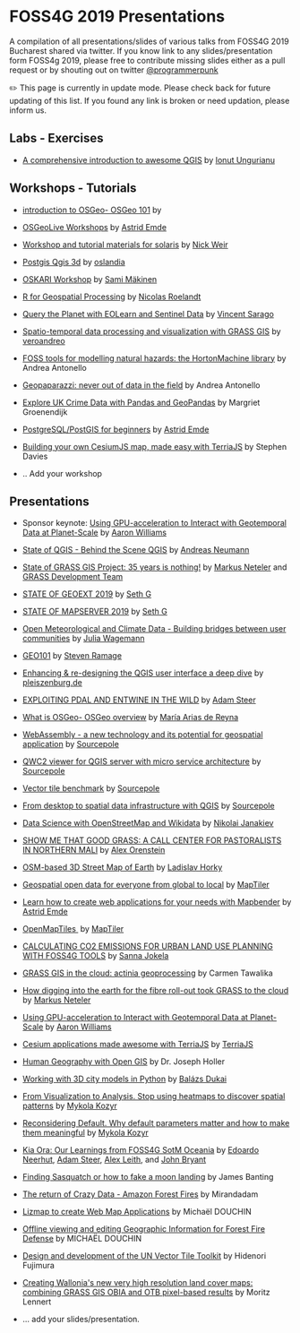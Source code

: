 # FOSS4G 2019 Presentations

A compilation of all presentations/slides of various talks from FOSS4G 2019 Bucharest shared via twitter. If you know link to any slides/presentation form FOSS4g 2019, please free to contribute missing slides either as a pull request or by shouting out on twitter [@programmerpunk](https://www.twitter.com/@programmerpunk)

:pencil2: This page is currently in update mode. Please check back for future updating of this list. If you found any link is broken or need updation, please inform us.

## Labs - Exercises
- [A comprehensive introduction to awesome QGIS](https://github.com/iungurianu/FOSS4G2019_Lab) by [Ionut Ungurianu](https://twitter.com/IonutUngurianu)



## Workshops - Tutorials
- [introduction to OSGeo- OSGeo 101](https://github.com/GISMentors/osgeo-101) by 
- [OSGeoLive Workshops](https://trac.osgeo.org/osgeolive/wiki/Live_GIS_Workshop_Install) by [Astrid Emde](https://www.twitter.com/astroidex)

- [Workshop and tutorial materials for solaris](https://github.com/CosmiQ/solaris_tutorials) by [Nick Weir](https://www.twitter.com/@NickWeir09)

- [Postgis Qgis 3d](https://github.com/Oslandia/workshop-postgis-qgis-3d) by [oslandia](https://www.twitter.com/@oslandia)

- [OSKARI Workshop](http://zakarfin.github.io/oskari_foss4g_2019/#/) by [Sami Mäkinen](https://www.twitter.com/@ZakarFin)

- [R for Geospatial Processing](https://bakaniko.github.io/FOSS4G2019_Geoprocessing_with_R_workshop/) by [Nicolas Roelandt](https://www.twitter.com/@RoelandtN42)

- [Query the Planet with EOLearn and Sentinel Data](https://github.com/sentinel-hub/eo-learn) by [Vincent Sarago](https://www.twitter.com/@_VincentS_)

- [Spatio-temporal data processing and visualization with GRASS GIS](https://github.com/veroandreo/tgrass-foss4g2019) by [veroandreo](https://github.com/veroandreo)

- [FOSS tools for modelling natural hazards: the HortonMachine library](https://github.com/moovida/Workshops-Foss4g2019/releases/tag/hortonmachine-workshop) by Andrea Antonello

- [Geopaparazzi: never out of data in the field](https://github.com/moovida/Workshops-Foss4g2019/releases/tag/geopaparazzi-workshop) by Andrea Antonello

- [Explore UK Crime Data with Pandas and GeoPandas](https://github.com/IBMDeveloperUK/foss4g-geopandas) by Margriet Groenendijk

- [PostgreSQL/PostGIS for beginners](https://github.com/astroidex/foss4g-2019-workshop-postgresql-postgis-for-beginners-aemde/blob/master/foss4g-2019-workshop-postgresql-postgis-for-beginners-aemde.md) by [Astrid Emde
](https://twitter.com/astroidex)

- [Building your own CesiumJS map, made easy with TerriaJS](https://github.com/TerriaJS/foss4g2019/tree/mobx-foss4g-bucharest/workshop) by Stephen Davies

- .. Add your workshop


## Presentations

- Sponsor keynote: [Using GPU-acceleration to Interact with Geotemporal Data at Planet-Scale](https://speakerdeck.com/omnisci/foss4g-using-gpu-acceleration-to-interact-with-geotemporal-data-at-planet-scale) by [Aaron Williams](https://www.linkedin.com/in/aaronwilliams/)

- [State of QGIS - Behind the Scene QGIS](https://docs.google.com/presentation/d/1D6WAnmH-1O448HlUiFaDmMoPnTR4EqDf2BHcQl5a4ZM/edit#slide=id.p) by [Andreas Neumann](https://www.twitter.com/AndiNeum)

- [State of GRASS GIS Project: 35 years is nothing!](https://mundialis.github.io/foss4g2019/grass_gis_35years/2019_foss4g_bucharest_grass78_35years.pdf) by [Markus Neteler](https://twitter.com/MarkusNeteler/) and [GRASS Development Team](https://twitter.com/GRASSGIS)

- [STATE OF GEOEXT 2019](http://www.geographika.net/presentations/geoext-foss4g2019/index.html) by [Seth G](https://www.twitter.com/@geographika)

- [STATE OF MAPSERVER 2019](http://www.geographika.net/presentations/mapserver-foss4g2019/index.html) by [Seth G](https://www.twitter.com/@geographika)

- [Open Meteorological and Climate Data - Building bridges between user communities](https://speakerdeck.com/jwagemann/open-meteorological-and-climate-data-building-bridges-between-user-communities) by [Julia Wagemann](https://www.twitter.com/JuliaWagemann)

- [GEO101](https://www.slideshare.net/Ramages/geo101-foss4g-august-2019) by [Steven Ramage](https://www.twitter.com/Steven_Ramage)

- [Enhancing & re-designing the QGIS user interface a deep dive](http://qgist.org/foss4g/) by [pleiszenburg.de](https://www.twitter.com/pleiszenburg)

- [EXPLOITING PDAL AND ENTWINE IN THE WILD](https://adamsteer.github.io/talks/foss4g2019.pdal.entwine/) by [Adam Steer](https://www.twitter.com/adamdsteer)

- [What is OSGeo- OSGeo overview](https://delawen.github.io/slides/2019/foss4g/#/) by [María Arias de Reyna](https://www.twitter.com/delawen)

- [WebAssembly - a new technology and its potential for geospatial application](http://blog.sourcepole.ch/assets/2019/wasm-foss4g19.pdf) by [Sourcepole](https://www.twitter.com/sourcepole)

- [QWC2 viewer for QGIS server with micro service architecture](http://blog.sourcepole.ch/assets/2019/qwc2-foss4g19.pdf) by [Sourcepole](https://www.twitter.com/sourcepole)

- [Vector tile benchmark](http://blog.sourcepole.ch/assets/2019/mvtbench-foss4g19.pdf) by [Sourcepole](https://www.twitter.com/sourcepole)

- [From desktop to spatial data infrastructure with QGIS](http://blog.sourcepole.ch/assets/2019/qgis_from_desktop_to_sdi.pdf) by [Sourcepole](https://www.twitter.com/sourcepole)

- [Data Science with OpenStreetMap and Wikidata](https://janakiev.com/slides/data-science-osm-wikidata/) by [Nikolai Janakiev](https://www.twitter.com/njanakiev)

- [SHOW ME THAT GOOD GRASS: A CALL CENTER FOR PASTORALISTS IN NORTHERN MALI](https://docs.google.com/presentation/d/1yLcv5WAS-owcsgfR2wMSsWWamKgFH7p7TivyDQJ1lB4/edit#slide=id.p3) by [Alex Orenstein](https://www.twitter.com/oren_sa)

- [OSM-based 3D Street Map of Earth](https://github.com/ladislavhorky/osm-based-3d-street-map) by [Ladislav Horky](https://www.twitter.com/HorkyLadislav)

- [Geospatial open data for everyone from global to local](https://www.slideshare.net/MapTiler/maptiler-presentation-at-foss4g-2019) by [MapTiler](https://www.twitter.com/MapTiler)

- [Learn how to create web applications for your needs with Mapbender](https://t.co/jM0LfbXb5G?amp=1) by [Astrid Emde](https://www.twitter.com/astroidex)

- [OpenMapTiles ](https://www.slideshare.net/MapTiler/openmaptiles-foss4g-2019) by [MapTiler](https://www.twitter.com/MapTiler)

- [CALCULATING CO2 EMISSIONS FOR URBAN LAND USE PLANNING WITH FOSS4G TOOLS](https://docs.google.com/presentation/d/1BiygbhpNirl03n1ti23My9dHDfvc4FWTdCJVdmOOWX4/edit#slide=id.p) by [Sanna Jokela](https://www.twitter.com/@SannaJokela1)

- [GRASS GIS in the cloud: actinia geoprocessing](https://mundialis.github.io/foss4g2019/grass-gis-in-the-cloud-actinia-geoprocessing/index.html) by Carmen Tawalika

- [How digging into the earth for the fibre roll-out took GRASS to the cloud](https://mundialis.github.io/foss4g2019/digging_earth_ftth_grass_actinia/2019_foss4g_bucharest_digging_earth_ftth_grass_actinia.pdf) by [Markus Neteler](https://twitter.com/MarkusNeteler/)

- [Using GPU-acceleration to Interact with Geotemporal Data at Planet-Scale](https://speakerdeck.com/omnisci/foss4g-using-gpu-acceleration-to-interact-with-geotemporal-data-at-planet-scale) by [Aaron Williams](https://wwww.twitter.com/_arw_)

- [Cesium applications made awesome with TerriaJS]() by [TerriaJS](https://www.twitter.com/@TerriaJS)

- [Human Geography with Open GIS](https://github.com/GIS4DEV/foss4g19/blob/master/hollerFOSS4G19.pdf) by Dr. Joseph Holler

- [Working with 3D city models in Python](https://github.com/balazsdukai/foss4g2019) by [Balázs Dukai](https://www.twitter.com/@BalazsDukai)

- [From Visualization to Analysis. Stop using heatmaps to discover spatial patterns](https://docs.google.com/presentation/d/19UcySOOFwCbBEPFcYKPzQ54uUzVoOdwXLjHItKpurk0/edit?usp=sharing) by [Mykola Kozyr](https://twitter.com/MykolaKozyr)

- [Reconsidering Default. Why default parameters matter and how to make them meaningful](https://docs.google.com/presentation/d/12a_7AoYidL6aO2Gy6QmZ_F45VN7fx72gvbelQO6j3rI/edit?usp=sharing) by [Mykola Kozyr](https://twitter.com/MykolaKozyr)

- [Kia Ora: Our Learnings from FOSS4G SotM Oceania](https://docs.google.com/presentation/d/155qPky_VV3YHqHqQUpirluNZ1XNXJlqTFP1Qp-YbZEg) by [Edoardo Neerhut](https://twitter.com/eneerhut), [Adam Steer](https://twitter.com/adamdsteer), [Alex Leith](https://twitter.com/alexgleith), and [John Bryant](https://twitter.com/mammothmapping)

- [Finding Sasquatch or how to fake a moon landing](https://github.com/sparkgeo/FOSS4G/tree/master/FOSS4G2019/sasquatch) by James Banting

- [The return of Crazy Data - Amazon Forest Fires](https://github.com/mirandadam/fires) by Mirandadam

- [Lizmap to create Web Map Applications](https://github.com/mdouchin/foss4g-2019-lizmap-web-client) by Michaël DOUCHIN

- [Offline viewing and editing Geographic Information for Forest Fire Defense](https://github.com/mdouchin/foss4g-2019-offline-data-editing-geopoppy/blob/master/2019-08-29_Michael_Douchin_Foss4G_2019_offline_data_editing_geopoppy.pdf) by MICHAËL DOUCHIN

- [Design and development of the UN Vector Tile Toolkit](https://github.com/un-vector-tile-toolkit/bucharest-paper-drafts/blob/master/presentation/Fujimura_et_al_Design_and_Development_of%20the_UN_Vector_Tile_Toolkit.pdf) by Hidenori Fujimura

- [Creating Wallonia's new very high resolution land cover maps: combining GRASS GIS OBIA and OTB pixel-based results](https://github.com/savmickael/foss4G-2019)
by Moritz Lennert


- ... add your slides/presentation.
